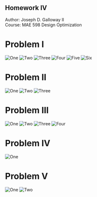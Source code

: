 ## Homework IV
Author: Joseph D. Galloway II <br/>
Course: MAE 598 Design Optimization <br/>

# Problem I
![One](Images/p11.png)
![Two](Images/p12.png)
![Three](Images/p13.png)
![Four](Images/p14.png)
![Five](Images/p15.png)
![Six](Images/p16.png)
# Problem II
![One](Images/p21.png)
![Two](Images/p22.png)
![Three](Images/p23.png)
# Problem III
![One](Images/p31.png)
![Two](Images/p32.png)
![Three](Images/p33.png)
![Four](Images/p34.png)
# Problem IV
![One](Images/p41.png)
# Problem V
![One](Images/p51.png)
![Two](Images/p52.png)
